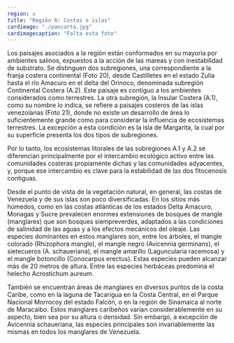```yaml
---
region: a
title: "Región A: Costas e islas"
cardimage: "./pancarta.jpg"
cardimagecaption: "Falta esta foto"
---
```

Los paisajes asociados a la región están conformados en su mayoría por ambientes salinos, expuestos
a la acción de las mareas y con inestabilidad de substrato. Se distinguen dos subregiones, una correspondiente
a la franja costera continental (Foto 20), desde Castilletes en el estado Zulia hasta el río Amacuro en el
delta del Orinoco, denominada subregión Continental Costera (A.2). Este paisaje es contiguo a los ambientes
considerados como terrestres. La otra subregión, la Insular Costera (A.1), como su nombre lo indica, se refiere a
paisajes costeros de las islas venezolanas (Foto 21), donde no existe un desarrollo de área lo suficientemente
grande como para considerar la influencia de ecosistemas terrestres. La excepción a esta condición es la isla de
Margarita, la cual por su superficie presenta los dos tipos de subregiones.

Por lo tanto, los ecosistemas litorales de las subregiones A.1 y A.2 se diferencian principalmente por el
intercambio ecológico activo entre las comunidades costeras propiamente dichas y las comunidades adyacentes,
y, porque ese intercambio es clave para la estabilidad de las dos fitocenosis contiguas.

Desde el punto de vista de la vegetación natural, en general, las costas de Venezuela y de sus islas son
poco diversificadas. En los sitios más húmedos, como en las costas atlánticas de los estados Delta Amacuro,
Monagas y Sucre prevalecen enormes extensiones de bosques de mangle (manglares) que son bosques
siempreverdes, adaptados a las condiciones de salinidad de las aguas y a los efectos mecánicos del oleaje. Las
especies dominantes en estos manglares son, entre los árboles, el mangle colorado (Rhizophora mangle), el
mangle negro (Avicennia germinans), el sietecueros (A. schaueriana), el mangle amarillo (Laguncularia racemosa)
y el mangle botoncillo (Conocarpus erectus). Estas especies pueden alcanzar más de 20 metros de altura. Entre
las especies herbáceas predomina el helecho Acrostichum aureum.

También se encuentran áreas de manglares en diversos puntos de la costa Caribe, como en la laguna de
Tacarigua en la Costa Central, en el Parque Nacional Morrocoy del estado Falcón, o en la región de Sinamaica al
norte de Maracaibo. Estos manglares caribeños varían considerablemente en su aspecto, bien sea por su altura
o densidad. Sin embargo, a excepción de Avicennia schaueriana, las especies principales son invariablemente
las mismas en todos los manglares de Venezuela.
